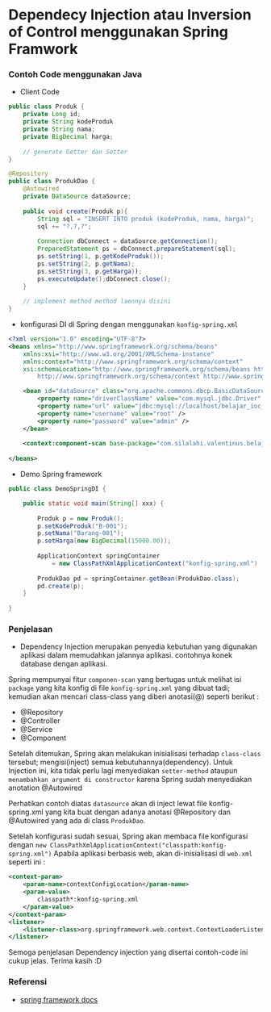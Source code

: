 # Dependecy Injection atau Inversion of Control menggunakan Spring Framwork #

### Contoh Code menggunakan Java ###

* Client Code

```java
public class Produk {
	private Long id;
	private String kodeProduk
	private String nama;
	private BigDecimal harga;
	
	// generate Getter dan Setter
}
```

```java
@Repository
public class ProdukDao {
	@Autowired
	private DataSource dataSource;
	
	public void create(Produk p){
		String sql = "INSERT INTO produk (kodeProduk, nama, harga)";
		sql += "?,?,?";
		
		Connection dbConnect = dataSource.getConnection();
		PreparedStatement ps = dbConnect.prepareStatement(sql);
		ps.setString(1, p.getKodeProduk());
		ps.setString(2, p.getNama);
		ps.setString(3, p.getHarga));
		ps.executeUpdate();dbConnect.close();
	}
	
	// implement method method laennya disini
}
```

* konfigurasi DI di Spring dengan menggunakan `konfig-spring.xml`

```xml
<?xml version="1.0" encoding="UTF-8"?>
<beans xmlns="http://www.springframework.org/schema/beans"
	xmlns:xsi="http://www.w3.org/2001/XMLSchema-instance" 
	xmlns:context="http://www.springframework.org/schema/context"
	xsi:schemaLocation="http://www.springframework.org/schema/beans http://www.springframework.org/schema/beans/spring-beans.xsd
		http://www.springframework.org/schema/context http://www.springframework.org/schema/context/spring-context.xsd">

    <bean id="dataSource" class="org.apache.commons.dbcp.BasicDataSource">
        <property name="driverClassName" value="com.mysql.jdbc.Driver" />
        <property name="url" value="jdbc:mysql://localhost/belajar_ioc_spring" />
        <property name="username" value="root" />
        <property name="password" value="admin" />
    </bean>
    
    <context:component-scan base-package="com.silalahi.valentinus.belajar.spring" />
		
</beans>
```

* Demo Spring framework

```java
public class DemoSpringDI {

	public static void main(String[] xxx) {
	
		Produk p = new Produk();
		p.setKodeProduk("B-001");
		p.setNama("Barang-001");
		p.setHarga(new BigDecimal(15000.00));
	
		ApplicationContext springContainer
			= new ClassPathXmlApplicationContext("konfig-spring.xml")
			
		ProdukDao pd = springContainer.getBean(ProdukDao.class);
		pd.create(p);
	}
	
}
```

### Penjelasan ###

* Dependency Injection merupakan penyedia kebutuhan yang digunakan aplikasi dalam memudahkan jalannya aplikasi. contohnya konek database dengan aplikasi.

Spring mempunyai fitur `componen-scan` yang bertugas untuk melihat isi `package` yang kita konfig di file `konfig-spring.xml` yang dibuat tadi; kemudian akan mencari class-class yang diberi anotasi(@) seperti berikut :
* @Repository
* @Controller
* @Service
* @Component

Setelah ditemukan, Spring akan melakukan inisialisasi terhadap `class-class` tersebut; mengisi(inject) semua kebutuhannya(dependency).
Untuk Injection ini, kita tidak perlu lagi menyediakan `setter-method` ataupun `menambahkan argument di constructor` karena Spring sudah menyediakan anotation @Autowired

Perhatikan contoh diatas `datasource` akan di inject lewat file konfig-spring.xml yang kita buat dengan adanya anotasi @Repository dan @Autowired yang ada di class `ProdukDao`.

Setelah konfigurasi sudah sesuai, Spring akan membaca file konfigurasi dengan `new ClassPathXmlApplicationContext("classpath:konfig-spring.xml")`
Apabila aplikasi berbasis web, akan di-inisialisasi di `web.xml` seperti ini :
```xml
<context-param>
    <param-name>contextConfigLocation</param-name>
    <param-value>
        classpath*:konfig-spring.xml
    </param-value>
</context-param>
<listener>
    <listener-class>org.springframework.web.context.ContextLoaderListener</listener-class>
</listener>
```

Semoga penjelasan Dependency injection yang disertai contoh-code ini cukup jelas. Terima kasih :D

### Referensi ###

* [spring framework docs](https://docs.spring.io/spring/docs/current/spring-framework-reference/core.html#beans-introduction)